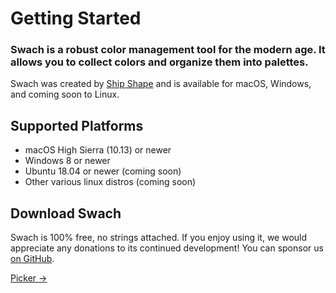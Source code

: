 # Getting Started

<h3 class="font-hairline">
 Swach is a robust color management tool for the modern age. It allows you to collect colors and organize them into palettes.
</h3>

Swach was created by <a href="https://shipshape.io/" class="text-color1 underline hover:text-color2">Ship Shape</a> and is available for macOS, Windows, and coming soon to Linux.

## Supported Platforms

- macOS High Sierra (10.13) or newer
- Windows 8 or newer
- Ubuntu 18.04 or newer (coming soon)
- Other various linux distros (coming soon)

## Download Swach

Swach is 100% free, no strings attached. If you enjoy using it, we would appreciate any donations
to its continued development! You can sponsor us <a class="text-color1 underline hover:text-color2" href="https://github.com/sponsors/rwwagner90">on GitHub</a>.

<footer class="flex justify-end lg:hidden">
  <a class="text-alt hover:text-color1" href="/docs/picker/">Picker →</a>
</footer>

